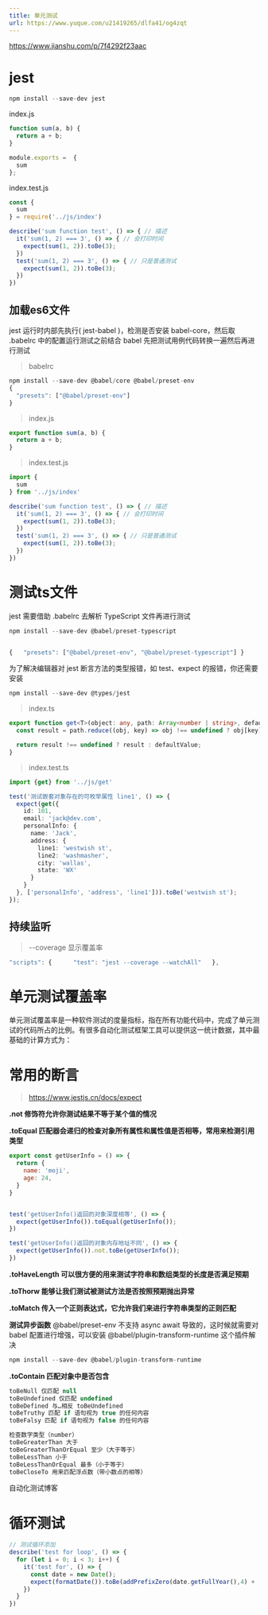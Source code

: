 ```yaml
---
title: 单元测试
url: https://www.yuque.com/u21419265/dlfa41/og4zqt
---
```


<https://www.jianshu.com/p/7f4292f23aac>



# jest

```javascript
npm install --save-dev jest
```

index.js

```javascript
function sum(a, b) {
  return a + b;
}

module.exports =  {
  sum
};
```

index.test.js

```javascript
const {
  sum
} = require('../js/index')

describe('sum function test', () => { // 描述
  it('sum(1, 2) === 3', () => { // 会打印时间
    expect(sum(1, 2)).toBe(3);
  })
  test('sum(1, 2) === 3', () => { // 只是普通测试
    expect(sum(1, 2)).toBe(3);
  })
})
```



## 加载es6文件

jest 运行时内部先执行( jest-babel )，检测是否安装 babel-core，然后取 .babelrc 中的配置运行测试之前结合 babel 先把测试用例代码转换一遍然后再进行测试

> babelrc

```javascript
npm install --save-dev @babel/core @babel/preset-env
{
  "presets": ["@babel/preset-env"]
}
```

> index.js

```javascript
export function sum(a, b) {
  return a + b;
}
```

> index.test.js

```javascript
import {
  sum
} from '../js/index'

describe('sum function test', () => { // 描述
  it('sum(1, 2) === 3', () => { // 会打印时间
    expect(sum(1, 2)).toBe(3);
  })
  test('sum(1, 2) === 3', () => { // 只是普通测试
    expect(sum(1, 2)).toBe(3);
  })
})
```



# 测试ts文件

jest 需要借助 .babelrc 去解析 TypeScript 文件再进行测试

```javascript
npm install --save-dev @babel/preset-typescript


{   "presets": ["@babel/preset-env", "@babel/preset-typescript"] }
```

为了解决编辑器对 jest 断言方法的类型报错，如 test、expect 的报错，你还需要安装

```javascript
npm install --save-dev @types/jest
```

> index.ts

```typescript
export function get<T>(object: any, path: Array<number | string>, defaultValue?: T): T {
  const result = path.reduce((obj, key) => obj !== undefined ? obj[key] : undefined, object);

  return result !== undefined ? result : defaultValue;
}

```

> index.test.ts

```typescript
import {get} from '../js/get'

test('测试嵌套对象存在的可枚举属性 line1', () => {
  expect(get({
    id: 101,
    email: 'jack@dev.com',
    personalInfo: {
      name: 'Jack',
      address: {
        line1: 'westwish st',
        line2: 'washmasher',
        city: 'wallas',
        state: 'WX'
      }
    }
  }, ['personalInfo', 'address', 'line1'])).toBe('westwish st');
});
```



## 持续监听

> \--coverage 显示覆盖率

```javascript
"scripts": {      "test": "jest --coverage --watchAll"   },
```



# 单元测试覆盖率

单元测试覆盖率是一种软件测试的度量指标，指在所有功能代码中，完成了单元测试的代码所占的比例。有很多自动化测试框架工具可以提供这一统计数据，其中最基础的计算方式为：

# 常用的断言

> <https://www.jestjs.cn/docs/expect>

**.not 修饰符允许你测试结果不等于某个值的情况**

**.toEqual 匹配器会递归的检查对象所有属性和属性值是否相等，常用来检测引用类型**

```javascript
export const getUserInfo = () => {
  return {
    name: 'moji',
    age: 24,
  }
}
```

```javascript

test('getUserInfo()返回的对象深度相等', () => {
  expect(getUserInfo()).toEqual(getUserInfo());
})

test('getUserInfo()返回的对象内存地址不同', () => {
  expect(getUserInfo()).not.toBe(getUserInfo());
})
```

**.toHaveLength 可以很方便的用来测试字符串和数组类型的长度是否满足预期**

**.toThorw 能够让我们测试被测试方法是否按照预期抛出异常**

**.toMatch 传入一个正则表达式，它允许我们来进行字符串类型的正则匹配**

**测试异步函数**
@babel/preset-env 不支持 async await 导致的，这时候就需要对 babel 配置进行增强，可以安装 @babel/plugin-transform-runtime 这个插件解决

```javascript
npm install --save-dev @babel/plugin-transform-runtime
```

**.toContain 匹配对象中是否包含**

```javascript
toBeNull 仅匹配 null
toBeUndefined 仅匹配 undefined
toBeDefined 与…相反 toBeUndefined
toBeTruthy 匹配 if 语句视为 true 的任何内容
toBeFalsy 匹配 if 语句视为 false 的任何内容

检查数字类型（number）
toBeGreaterThan 大于
toBeGreaterThanOrEqual 至少（大于等于）
toBeLessThan 小于
toBeLessThanOrEqual 最多（小于等于）
toBeCloseTo 用来匹配浮点数（带小数点的相等）
```

自动化测试博客

# 循环测试

```typescript
// 测试循环添加
describe('test for loop', () => {
  for (let i = 0; i < 3; i++) {
    it('test for', () => {
      const date = new Date();
      expect(formatDate()).toBe(addPrefixZero(date.getFullYear(),4) + '-' + addPrefixZero((date.getMonth() + 1),2) + '-' + addPrefixZero(date.getDate(),2))
    })
  }
})
```

